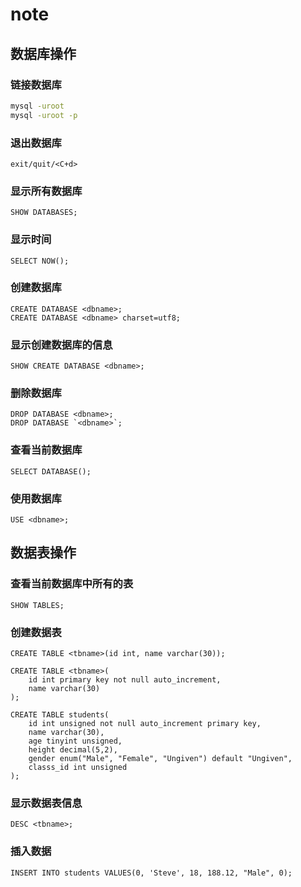 # note

## 数据库操作

### 链接数据库

```bash
mysql -uroot
mysql -uroot -p
```

### 退出数据库

```text
exit/quit/<C+d>
```

### 显示所有数据库

```text
SHOW DATABASES;
```

### 显示时间

```text
SELECT NOW();
```

### 创建数据库

```text
CREATE DATABASE <dbname>;
CREATE DATABASE <dbname> charset=utf8;
```

### 显示创建数据库的信息

```text
SHOW CREATE DATABASE <dbname>;
```

### 删除数据库

```text
DROP DATABASE <dbname>;
DROP DATABASE `<dbname>`;
```

### 查看当前数据库

```text
SELECT DATABASE();
```

### 使用数据库

```text
USE <dbname>;
```

## 数据表操作

### 查看当前数据库中所有的表

```text
SHOW TABLES;
```

### 创建数据表

```text
CREATE TABLE <tbname>(id int, name varchar(30));

CREATE TABLE <tbname>(
    id int primary key not null auto_increment,
    name varchar(30)
);

CREATE TABLE students(
    id int unsigned not null auto_increment primary key,
    name varchar(30),
    age tinyint unsigned,
    height decimal(5,2),
    gender enum("Male", "Female", "Ungiven") default "Ungiven",
    classs_id int unsigned
);
```

### 显示数据表信息

```text
DESC <tbname>;
```

### 插入数据

```text
INSERT INTO students VALUES(0, 'Steve', 18, 188.12, "Male", 0);
```

